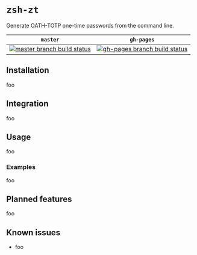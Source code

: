 # `zsh-zt`

Generate OATH-TOTP one-time passwords from the command line.

<table>
  <thead>
    <tr>
      <th>
        <code>master</code>
      </th>
      <th>
        <code>gh-pages</code>
      </th>
    </tr>
  </thead>
  <tbody>
    <tr>
      <td>
        <a href="https://travis-ci.com/daveio/zsh-zt/branches" rel="nofollow">
          <img src="https://travis-ci.com/daveio/zsh-zt.svg?branch=master" alt="master branch build status">
        </a>
      </td>
      <td>
        <a href="https://travis-ci.com/daveio/zsh-zt/branches" rel="nofollow">
          <img src="https://travis-ci.com/daveio/zsh-zt.svg?branch=gh-pages" alt="gh-pages branch build status">
        </a>
      </td>
    </tr>
  </tbody>
</table>

## Installation

foo 

## Integration

foo

## Usage

foo

### Examples

foo

## Planned features

foo

## Known issues

* foo

[link-zt]: https://github.com/daveio/zt
[link-zsh-zt]: https://github.com/daveio/zsh-zt
[link-zsh-zt-releases]: https://github.com/daveio/zsh-zt/releases
[link-open-feature-request]: https://github.com/daveio/zsh-zt/issues/new?assignees=&labels=&template=feature_request.md&title=
